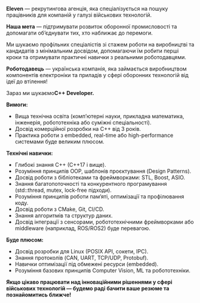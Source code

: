 **Eleven** — рекрутингова агенція, яка спеціалізується на пошуку працівників
для компаній у галузі військових технологій.

**Наша мета** — підтримувати розвиток оборонної промисловості та допомагати
об’єднувати тих, хто наближає до перемоги.

Ми шукаємо профільних спеціалістів зі стажем роботи на виробництві та
кандидатів з мінімальним досвідом, допомагаючи їм робити перші кроки та
отримувати практичні навички з реальними роботодавцями.

**Роботодавець** — українська компанія, яка займається виробництвом
компонентів електроніки та приладів у сфері оборонних технологій від ідеї до
втілення!

Зараз ми шукаємо**C++ Developer.**

**Вимоги:**

  * Вища технічна освіта (комп’ютерні науки, прикладна математика, інженерія, робототехніка або суміжні спеціальності).
  * Досвід комерційної розробки на C++ від 3 років.
  * Практика роботи з embedded, real-time або high-performance системами буде великим плюсом.

**Технічні навички:**

  * Глибокі знання C++ (C++17 і вище).
  * Розуміння принципів OOP, шаблонів проєктування (Design Patterns).
  * Досвід роботи з бібліотеками та фреймворками: STL, Boost, ASIO.
  * Знання багатопоточності та конкурентного програмування (std::thread, mutex, lock-free підходи).
  * Розуміння принципів роботи пам’яті, оптимізації та профілювання коду.
  * Досвід роботи з CMake, Git, CI/CD.
  * Знання алгоритмів та структур даних.
  * Досвід інтеграції з сенсорами, робототехнічними фреймворками або middleware (наприклад, ROS/ROS2) буде перевагою.

**Буде плюсом:**

  * Досвід розробки для Linux (POSIX API, сокети, IPC).
  * Знання протоколів (CAN, UART, TCP/UDP, Protobuf).
  * Навички оптимізації під обмежені ресурси (embedded).
  * Розуміння базових принципів Computer Vision, ML та робототехніки.

**Якщо цікаво працювати над інноваційними рішеннями у сфері військових
технологій — будемо раді бачити ваше резюме та познайомитись ближче!**